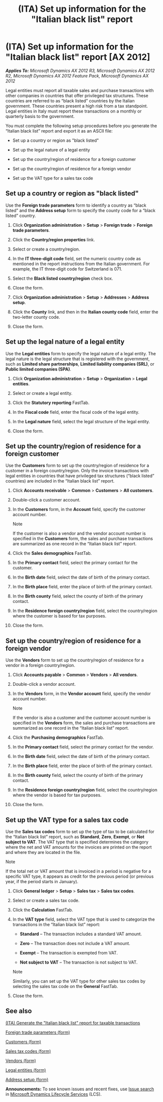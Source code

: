 ﻿---
title: (ITA) Set up information for the "Italian black list" report
TOCTitle: (ITA) Set up information for the "Italian black list" report
ms:assetid: 889bc090-e652-4bf7-8108-d8d604953641
ms:mtpsurl: https://technet.microsoft.com/en-us/library/Hh209341(v=AX.60)
ms:contentKeyID: 36058452
ms.date: 05/01/2014
mtps_version: v=AX.60
---

# (ITA) Set up information for the \"Italian black list\" report [AX 2012]


_**Applies To:** Microsoft Dynamics AX 2012 R3, Microsoft Dynamics AX 2012 R2, Microsoft Dynamics AX 2012 Feature Pack, Microsoft Dynamics AX 2012_

Legal entities must report all taxable sales and purchase transactions with other companies in countries that offer privileged tax structures. These countries are referred to as “black listed” countries by the Italian government. These countries present a high risk from a tax standpoint. Legal entities in Italy must report these transactions on a monthly or quarterly basis to the government.

You must complete the following setup procedures before you generate the “Italian black list” report and export it as an ASCII file:

  - Set up a country or region as "black listed"

  - Set up the legal nature of a legal entity

  - Set up the country/region of residence for a foreign customer

  - Set up the country/region of residence for a foreign vendor

  - Set up the VAT type for a sales tax code

## Set up a country or region as "black listed"

Use the **Foreign trade parameters** form to identify a country as “black listed” and the **Address setup** form to specify the county code for a “black listed” country.

1.  Click **Organization administration** \> **Setup** \> **Foreign trade** \> **Foreign trade parameters**.

2.  Click the **Country/region properties** link.

3.  Select or create a country/region.

4.  In the **IT three-digit code** field, set the numeric country code as mentioned in the report instructions from the Italian government. For example, the IT three-digit code for Switzerland is 071.

5.  Select the **Black listed country/region** check box.

6.  Close the form.

7.  Click **Organization administration** \> **Setup** \> **Addresses** \> **Address setup**.

8.  Click the **County** link, and then in the **Italian county code** field, enter the two-letter county code.

9.  Close the form.

## Set up the legal nature of a legal entity

Use the **Legal entities** form to specify the legal nature of a legal entity. The legal nature is the legal structure that is registered with the government, such as **Limited share partnerships**, **Limited liability companies (SRL)**, or **Public limited companies (SPA)**.

1.  Click **Organization administration** \> **Setup** \> **Organization** \> **Legal entities**.

2.  Select or create a legal entity.

3.  Click the **Statutory reporting** FastTab.

4.  In the **Fiscal code** field, enter the fiscal code of the legal entity.

5.  In the **Legal nature** field, select the legal structure of the legal entity.

6.  Close the form.

## Set up the country/region of residence for a foreign customer

Use the **Customers** form to set up the country/region of residence for a customer in a foreign country/region. Only the invoice transactions with legal entities in countries that have privileged tax structures (“black listed” countries) are included in the “Italian black list” report.

1.  Click **Accounts receivable** \> **Common** \> **Customers** \> **All customers**.

2.  Double-click a customer account.

3.  In the **Customers** form, in the **Account** field, specify the customer account number.
    

    > [!NOTE]
    > <P>If the customer is also a vendor and the vendor account number is specified in the <STRONG>Customers</STRONG> form, the sales and purchase transactions are summarized as one record in the “Italian black list” report.</P>



4.  Click the **Sales demographics** FastTab.

5.  In the **Primary contact** field, select the primary contact for the customer.

6.  In the **Birth date** field, select the date of birth of the primary contact.

7.  In the **Birth place** field, enter the place of birth of the primary contact.

8.  In the **Birth county** field, select the county of birth of the primary contact.

9.  In the **Residence foreign country/region** field, select the country/region where the customer is based for tax purposes.

10. Close the form.

## Set up the country/region of residence for a foreign vendor

Use the **Vendors** form to set up the country/region of residence for a vendor in a foreign country/region.

1.  Click **Accounts payable** \> **Common** \> **Vendors** \> **All vendors**.

2.  Double-click a vendor account.

3.  In the **Vendors** form, in the **Vendor account** field, specify the vendor account number.
    

    > [!NOTE]
    > <P>If the vendor is also a customer and the customer account number is specified in the <STRONG>Vendors</STRONG> form, the sales and purchase transactions are summarized as one record in the “Italian black list” report.</P>



4.  Click the **Purchasing demographics** FastTab.

5.  In the **Primary contact** field, select the primary contact for the vendor.

6.  In the **Birth date** field, select the date of birth of the primary contact.

7.  In the **Birth place** field, enter the place of birth of the primary contact.

8.  In the **Birth county** field, select the county of birth of the primary contact.

9.  In the **Residence foreign country/region** field, select the country/region where the vendor is based for tax purposes.

10. Close the form.

## Set up the VAT type for a sales tax code

Use the **Sales tax codes** form to set up the type of tax to be calculated for the “Italian black list” report, such as **Standard**, **Zero**, **Exempt**, or **Not subject to VAT**. The VAT type that is specified determines the category where the net and VAT amounts for the invoices are printed on the report and where they are located in the file.


> [!NOTE]
> <P>If the total net or VAT amount that is invoiced in a period is negative for a specific VAT type, it appears as credit for the previous period (or previous year, if the period starts in January).</P>



1.  Click **General ledger** \> **Setup** \> **Sales tax** \> **Sales tax codes**.

2.  Select or create a sales tax code.

3.  Click the **Calculation** FastTab.

4.  In the **VAT type** field, select the VAT type that is used to categorize the transactions in the “Italian black list” report:
    
      - **Standard** – The transaction includes a standard VAT amount.
    
      - **Zero** – The transaction does not include a VAT amount.
    
      - **Exempt** – The transaction is exempted from VAT.
    
      - **Not subject to VAT** – The transaction is not subject to VAT.
    

    > [!NOTE]
    > <P>Similarly, you can set up the VAT type for other sales tax codes by selecting the sales tax code on the <STRONG>General</STRONG> FastTab.</P>



5.  Close the form.

## See also

[(ITA) Generate the "Italian black list" report for taxable transactions](ita-generate-the-italian-black-list-report-for-taxable-transactions.md)

[Foreign trade parameters (form)](https://technet.microsoft.com/en-us/library/aa620385\(v=ax.60\))

[Customers (form)](https://technet.microsoft.com/en-us/library/aa590606\(v=ax.60\))

[Sales tax codes (form)](https://technet.microsoft.com/en-us/library/aa553257\(v=ax.60\))

[Vendors (form)](https://technet.microsoft.com/en-us/library/aa592162\(v=ax.60\))

[Legal entities (form)](https://technet.microsoft.com/en-us/library/hh242860\(v=ax.60\))

[Address setup (form)](https://technet.microsoft.com/en-us/library/hh209301\(v=ax.60\))

  
**Announcements:** To see known issues and recent fixes, use [Issue search](http://go.microsoft.com/fwlink/?linkid=389258) in [Microsoft Dynamics Lifecycle Services](http://go.microsoft.com/fwlink/?linkid=306505) (LCS).

